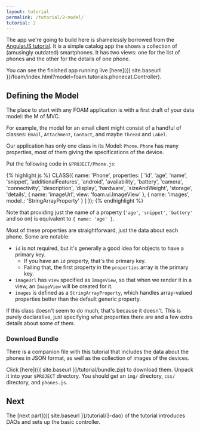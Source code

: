 ```yaml
---
layout: tutorial
permalink: /tutorial/2-model/
tutorial: 2
---
```


The app we're going to build here is shamelessly borrowed from the
[AngularJS tutorial](https://docs.angularjs.org/tutorial). It is a simple
catalog app the shows a collection of (amusingly outdated) smartphones. It has
two views: one for the list of phones and the other for the details of one
phone.

You can see the finished app running live
[here]({{ site.baseurl }}/foam/index.html?model=foam.tutorials.phonecat.Controller).


## Defining the Model

The place to start with any FOAM application is with a first draft of your data
model: the M of MVC.

For example, the model for an email client might consist of a handful of
classes: `Email`, `Attachment`, `Contact`, and maybe `Thread` and `Label`.

Our application has only one class in its Model: `Phone`. `Phone` has many
properties, most of them giving the specifications of the device.

Put the following code in `$PROJECT/Phone.js`:

{% highlight js %}
CLASS({
  name: 'Phone',
  properties: [
    'id', 'age', 'name', 'snippet', 'additionalFeatures', 'android',
    'availability', 'battery', 'camera', 'connectivity', 'description',
    'display', 'hardware', 'sizeAndWeight', 'storage', 'details',
    { name: 'imageUrl', view: 'foam.ui.ImageView' },
    { name: 'images', model_: 'StringArrayProperty' }
  ]
});
{% endhighlight %}

Note that providing just the name of a property (`'age'`, `'snippet'`,
`'battery'` and so on) is equivalent to `{ name: 'age' }`.

Most of these properties are straightforward, just the data about each phone.
Some are notable:

- `id` is not required, but it's generally a good idea for objects to have a
  primary key.
    - If you have an `id` property, that's the primary key.
    - Failing that, the first property in the `properties` array is the primary
      key.
- `imageUrl` has `view` specified as `ImageView`, so that when we render it in
  a view, an `ImageView` will be created for it.
- `images` is defined as a `StringArrayProperty`, which handles array-valued
  properties better than the default generic property.

If this class doesn't seem to do much, that's because it doesn't. This is purely
declarative, just specifying what properties there are and a few extra details
about some of them.

### Download Bundle

There is a companion file with this tutorial that includes the data about the
phones in JSON format, as well as the collection of images of the devices.

Click [here]({{ site.baseurl }}/tutorial/bundle.zip) to download them. Unpack it
into your `$PROJECT` directory. You should get an `img/` directory, `css/`
directory, and `phones.js`.

## Next

The [next part]({{ site.baseurl }}/tutorial/3-dao) of the tutorial introduces
DAOs and sets up the basic controller.

